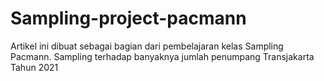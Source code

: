 # Sampling-project-pacmann
Artikel ini dibuat sebagai bagian dari pembelajaran kelas Sampling Pacmann. 
Sampling terhadap banyaknya jumlah penumpang Transjakarta Tahun 2021
